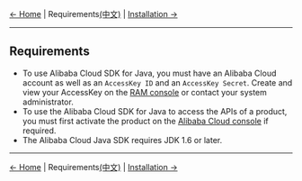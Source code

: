 [← Home](../README.md) | Requirements[(中文)](0-Requirements-CN.md) | [Installation →](1-Installation-EN.md)
***

## Requirements
-  To use Alibaba Cloud SDK for Java, you must have an Alibaba Cloud account as well as an `AccessKey ID` and an `AccessKey Secret`. Create and view your AccessKey on the [RAM console](https://ram.console.aliyun.com "RAM console") or contact your system administrator.
-  To use the Alibaba Cloud SDK for Java to access the APIs of a product, you must first activate the product on the [Alibaba Cloud console](https://home.console.aliyun.com/?spm=5176.doc52740.2.4.QKZk8w) if required.
-  The Alibaba Cloud Java SDK requires JDK 1.6 or later.
 
***
[← Home](../README.md) | Requirements[(中文)](0-Requirements-CN.md) | [Installation →](1-Installation-EN.md)